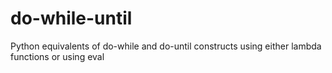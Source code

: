 # do-while-until

Python equivalents of do-while and do-until constructs
using either lambda functions
or using eval

